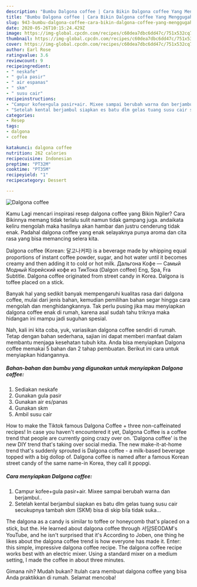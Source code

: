 ```yaml
---
description: "Bumbu Dalgona coffee | Cara Bikin Dalgona coffee Yang Menggugah Selera"
title: "Bumbu Dalgona coffee | Cara Bikin Dalgona coffee Yang Menggugah Selera"
slug: 943-bumbu-dalgona-coffee-cara-bikin-dalgona-coffee-yang-menggugah-selera
date: 2020-05-26T10:15:24.429Z
image: https://img-global.cpcdn.com/recipes/c60dea7dbc6dd47c/751x532cq70/dalgona-coffee-foto-resep-utama.jpg
thumbnail: https://img-global.cpcdn.com/recipes/c60dea7dbc6dd47c/751x532cq70/dalgona-coffee-foto-resep-utama.jpg
cover: https://img-global.cpcdn.com/recipes/c60dea7dbc6dd47c/751x532cq70/dalgona-coffee-foto-resep-utama.jpg
author: Earl Rose
ratingvalue: 3.6
reviewcount: 9
recipeingredient:
- " neskafe"
- " gula pasir"
- " air espanas"
- " skm"
- " susu cair"
recipeinstructions:
- "Campur kofee+gula pasir+air. Mixee sampai berubah warna dan berjambul.."
- "Setelah kental berjambul siapkan es batu dlm gelas tuang susu cair secukupnya tambah skm (SKM) bisa di skip bila tidak suka..."
categories:
- Resep
tags:
- dalgona
- coffee

katakunci: dalgona coffee 
nutrition: 262 calories
recipecuisine: Indonesian
preptime: "PT32M"
cooktime: "PT35M"
recipeyield: "1"
recipecategory: Dessert

---
```



![Dalgona coffee](https://img-global.cpcdn.com/recipes/c60dea7dbc6dd47c/751x532cq70/dalgona-coffee-foto-resep-utama.jpg)

Kamu Lagi mencari inspirasi resep dalgona coffee yang Bikin Ngiler? Cara Bikinnya memang tidak terlalu sulit namun tidak gampang juga. andaikata keliru mengolah maka hasilnya akan hambar dan justru cenderung tidak enak. Padahal dalgona coffee yang enak selayaknya punya aroma dan cita rasa yang bisa memancing selera kita.

Dalgona coffee (Korean: 달고나커피) is a beverage made by whipping equal proportions of instant coffee powder, sugar, and hot water until it becomes creamy and then adding it to cold or hot milk. Дальгона Кофе — Самый Модный Корейский кофе из ТикТока (Dalgon coffee) Eng, Spa, Fra Subtitle. Dalgona coffee originated from street candy in Korea. Dalgona is toffee placed on a stick.

Banyak hal yang sedikit banyak mempengaruhi kualitas rasa dari dalgona coffee, mulai dari jenis bahan, kemudian pemilihan bahan segar hingga cara mengolah dan menghidangkannya. Tak perlu pusing jika mau menyiapkan dalgona coffee enak di rumah, karena asal sudah tahu triknya maka hidangan ini mampu jadi suguhan spesial.


Nah, kali ini kita coba, yuk, variasikan dalgona coffee sendiri di rumah. Tetap dengan bahan sederhana, sajian ini dapat memberi manfaat dalam membantu menjaga kesehatan tubuh kita. Anda bisa menyiapkan Dalgona coffee memakai 5 bahan dan 2 tahap pembuatan. Berikut ini cara untuk menyiapkan hidangannya.

<!--inarticleads1-->

##### Bahan-bahan dan bumbu yang digunakan untuk menyiapkan Dalgona coffee:

1. Sediakan  neskafe
1. Gunakan  gula pasir
1. Gunakan  air es/panas
1. Gunakan  skm
1. Ambil  susu cair


How to make the Tiktok famous Dalgona Coffee + three non-caffeinated recipes! In case you haven&#39;t encountered it yet, Dalgona Coffee is a coffee trend that people are currently going crazy over on. &#39;Dalgona coffee&#39; is the new DIY trend that&#39;s taking over social media. The new make-it-at-home trend that&#39;s suddenly sprouted is Dalgona coffee - a milk-based beverage topped with a big dollop of. Dalgona coffee is named after a famous Korean street candy of the same name-in Korea, they call it ppopgi. 

<!--inarticleads2-->

##### Cara menyiapkan Dalgona coffee:

1. Campur kofee+gula pasir+air. Mixee sampai berubah warna dan berjambul..
1. Setelah kental berjambul siapkan es batu dlm gelas tuang susu cair secukupnya tambah skm (SKM) bisa di skip bila tidak suka...


The dalgona as a candy is similar to toffee or honeycomb that&#39;s placed on a stick, but the. He learned about dalgona coffee through 서담SEODAM&#39;s YouTube, and he isn&#39;t surprised that it&#39;s According to Joben, one thing he likes about the dalgona coffee trend is how everyone has made it. Enter: this simple, impressive dalgona coffee recipe. The dalgona coffee recipe works best with an electric mixer. Using a standard mixer on a medium setting, I made the coffee in about three minutes. 

Gimana nih? Mudah bukan? Itulah cara membuat dalgona coffee yang bisa Anda praktikkan di rumah. Selamat mencoba!
